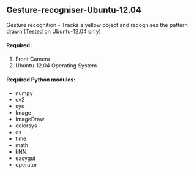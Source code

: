 ## Gesture-recogniser-Ubuntu-12.04

Gesture recognition - Tracks a yellow object and recognises the pattern drawn (Tested on Ubuntu-12.04 only)

#### Required :
1) Front Camera
2) Ubuntu-12.04 Operating System

#### Required Python modules:
* numpy
* cv2
* sys
* Image
* ImageDraw
* colorsys
* os
* time
* math
* kNN
* easygui
* operator
